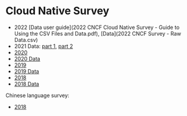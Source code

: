 # Cloud Native Survey

* 2022 [Data user guide](2022 CNCF Cloud Native Survey - Guide to Using the CSV Files and Data.pdf), [Data](2022 CNCF Survey - Raw Data.csv)
* 2021 Data: [part 1](Cloud_Native_Survey_2021-Part_1.xlsx), [part 2](Cloud_Native_Survey_2021-Part_2.xlsx)
* [2020](https://www.cncf.io/wp-content/uploads/2020/11/CNCF_Survey_Report_2020.pdf)
* [2020 Data](Cloud_Native_Survey_1H_2020.csv)
* [2019](https://www.cncf.io/wp-content/uploads/2020/03/CNCF_Survey_Report.pdf)
* [2019 Data](Cloud_Native_Survey_2019.csv)
* [2018](https://www.cncf.io/blog/2018/08/29/cncf-survey-use-of-cloud-native-technologies-in-production-has-grown-over-200-percent/)
* [2018 Data](Cloud_Native_Survey_2018.csv)

Chinese language survey:
* [2018](https://www.cncf.io/blog/2018/03/26/cncf-survey-china/)
